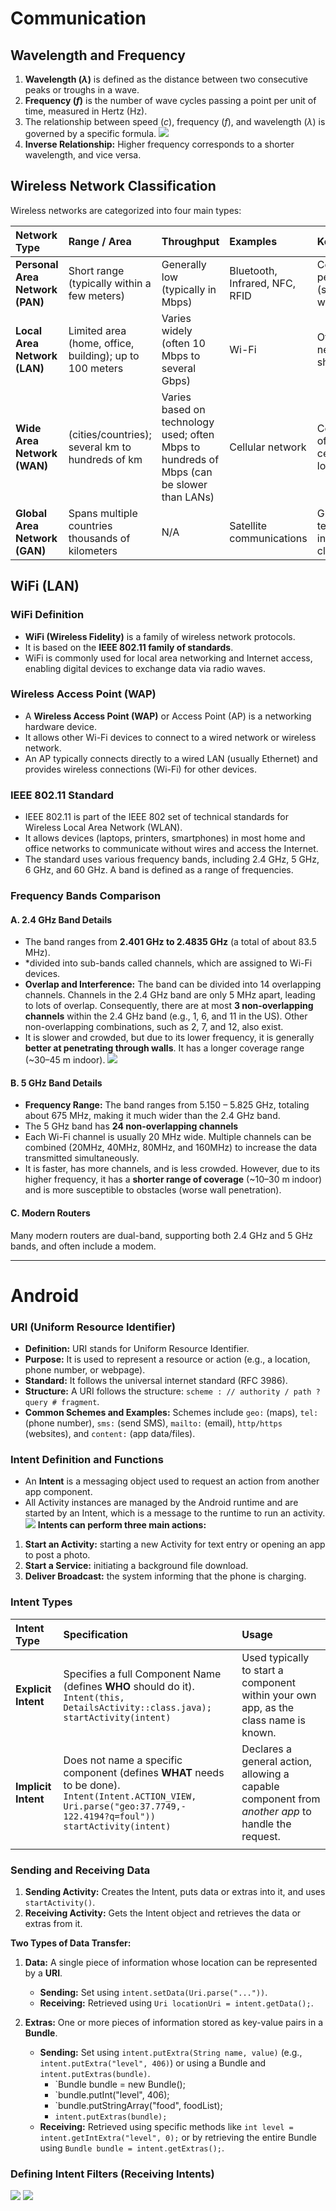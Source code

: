 # Communication
## Wavelength and Frequency

1. **Wavelength ($\lambda$)** is defined as the distance between two consecutive peaks or troughs in a wave.
2. **Frequency ($f$)** is the number of wave cycles passing a point per unit of time, measured in Hertz (Hz).
3. The relationship between speed ($c$), frequency ($f$), and wavelength ($\lambda$) is governed by a specific formula. 
![](attachments/speed.png)
4. **Inverse Relationship:** Higher frequency corresponds to a shorter wavelength, and vice versa.

## Wireless Network Classification

Wireless networks are categorized into four main types:

| Network Type                    | Range / Area                                            | Throughput                                                                                | Examples                       | Key Uses                                                      |
| :------------------------------ | :------------------------------------------------------ | :---------------------------------------------------------------------------------------- | :----------------------------- | :------------------------------------------------------------ |
| **Personal Area Network (PAN)** | Short range (typically within a few meters)             | Generally low (typically in Mbps)                                                         | Bluetooth, Infrared, NFC, RFID | Connecting personal devices (smartphones, wearables)          |
| **Local Area Network (LAN)**    | Limited area (home, office, building); up to 100 meters | Varies widely (often 10 Mbps to several Gbps)                                             | Wi-Fi                          | Office/home networking, file sharing                          |
| **Wide Area Network (WAN)**     | (cities/countries); several km to hundreds of km        | Varies based on technology used; often Mbps to hundreds of Mbps (can be slower than LANs) | Cellular network               | Connecting branch offices, data centers, remote locations     |
| **Global Area Network (GAN)**   | Spans multiple countries thousands of kilometers        | N/A                                                                                       | Satellite communications       | Global telecommunications, internet services, cloud computing |


## WiFi (LAN)

### WiFi Definition

- **WiFi (Wireless Fidelity)** is a family of wireless network protocols.
- It is based on the **IEEE 802.11 family of standards**.
- WiFi is commonly used for local area networking and Internet access, enabling digital devices to exchange data via radio waves.

### Wireless Access Point (WAP)

- A **Wireless Access Point (WAP)** or Access Point (AP) is a networking hardware device.
- It allows other Wi-Fi devices to connect to a wired network or wireless network.
- An AP typically connects directly to a wired LAN (usually Ethernet) and provides wireless connections (Wi-Fi) for other devices.

### IEEE 802.11 Standard

- IEEE 802.11 is part of the IEEE 802 set of technical standards for Wireless Local Area Network (WLAN).
- It allows devices (laptops, printers, smartphones) in most home and office networks to communicate without wires and access the Internet.
- The standard uses various frequency bands, including 2.4 GHz, 5 GHz, 6 GHz, and 60 GHz. A band is defined as a range of frequencies.

### Frequency Bands Comparison

#### A. 2.4 GHz Band Details

- The band ranges from **2.401 GHz to 2.4835 GHz** (a total of about 83.5 MHz).
- *divided into sub-bands called channels, which are assigned to Wi-Fi devices.
- **Overlap and Interference:** The band can be divided into 14 overlapping channels. Channels in the 2.4 GHz band are only 5 MHz apart, leading to lots of overlap. Consequently, there are at most **3 non-overlapping channels** within the 2.4 GHz band (e.g., 1, 6, and 11 in the US). Other non-overlapping combinations, such as 2, 7, and 12, also exist.
- It is slower and crowded, but due to its lower frequency, it is generally **better at penetrating through walls**. It has a longer coverage range (~30–45 m indoor).
![](attachments/2-4Band.png)
#### B. 5 GHz Band Details

- **Frequency Range:** The band ranges from 5.150 – 5.825 GHz, totaling about 675 MHz, making it much wider than the 2.4 GHz band.
- The 5 GHz band has **24 non-overlapping channels**
- Each Wi-Fi channel is usually 20 MHz wide. Multiple channels can be combined (20MHz, 40MHz, 80MHz, and 160MHz) to increase the data transmitted simultaneously.
- It is faster, has more channels, and is less crowded. However, due to its higher frequency, it has a **shorter range of coverage** (~10–30 m indoor) and is more susceptible to obstacles (worse wall penetration).

#### C. Modern Routers
Many modern routers are dual-band, supporting both 2.4 GHz and 5 GHz bands, and often include a modem.



----

# Android

### URI (Uniform Resource Identifier)

- **Definition:** URI stands for Uniform Resource Identifier.
- **Purpose:** It is used to represent a resource or action (e.g., a location, phone number, or webpage).
- **Standard:** It follows the universal internet standard (RFC 3986).
- **Structure:** A URI follows the structure: `scheme : // authority / path ? query # fragment`.
- **Common Schemes and Examples:** Schemes include `geo:` (maps), `tel:` (phone number), `sms:` (send SMS), `mailto:` (email), `http/https` (websites), and `content:` (app data/files).

### Intent Definition and Functions

- An **Intent** is a messaging object used to request an action from another app component.
- All Activity instances are managed by the Android runtime and are started by an Intent, which is a message to the runtime to run an activity.
![](attachments/intent.png)
**Intents can perform three main actions:**

1. **Start an Activity:** starting a new Activity for text entry or opening an app to post a photo.
2. **Start a Service:** initiating a background file download.
3. **Deliver Broadcast:** the system informing that the phone is charging.

### Intent Types

| Intent Type         | Specification                                                                                                                                                              | Usage                                                                                             |
| :------------------ | :------------------------------------------------------------------------------------------------------------------------------------------------------------------------- | :------------------------------------------------------------------------------------------------ |
| **Explicit Intent** | Specifies a full Component Name (defines **WHO** should do it).<br>`Intent(this, DetailsActivity::class.java); startActivity(intent)`                                      | Used typically to start a component within your own app, as the class name is known.              |
| **Implicit Intent** | Does not name a specific component (defines **WHAT** needs to be done).<br>`Intent(Intent.ACTION_VIEW, Uri.parse("geo:37.7749,- 122.4194?q=foul")) startActivity(intent) ` | Declares a general action, allowing a capable component from _another app_ to handle the request. |
|                     |                                                                                                                                                                            |                                                                                                   |

### Sending and Receiving Data

1. **Sending Activity:** Creates the Intent, puts data or extras into it, and uses `startActivity()`.
2. **Receiving Activity:** Gets the Intent object and retrieves the data or extras from it.

**Two Types of Data Transfer:**

1. **Data:** A single piece of information whose location can be represented by a **URI**.
    - **Sending:** Set using `intent.setData(Uri.parse("..."))`.
    - **Receiving:** Retrieved using `Uri locationUri = intent.getData();`.

2. **Extras:** One or more pieces of information stored as key-value pairs in a **Bundle**.
    - **Sending:** Set using `intent.putExtra(String name, value)` (e.g., `intent.putExtra("level", 406)`) or using a Bundle and `intent.putExtras(bundle)`.
	    - `Bundle bundle = new Bundle();
	    - `bundle.putInt("level", 406);
	    - `bundle.putStringArray("food", foodList);
	    - `intent.putExtras(bundle);`
    - **Receiving:** Retrieved using specific methods like `int level = intent.getIntExtra("level", 0);` or by retrieving the entire Bundle using `Bundle bundle = intent.getExtras();`.

### Defining Intent Filters (Receiving Intents)
![](attachments/Pasted%20image%2020251031103827.png)
![](attachments/Pasted%20image%2020251031103849.png)






